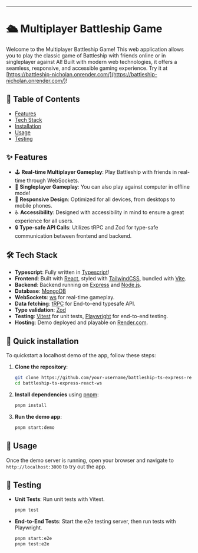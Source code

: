 
---

# 🛳️ Multiplayer Battleship Game

Welcome to the Multiplayer Battleship Game! This web application allows you to play the classic game of Battleship with friends online or in singleplayer against AI! Built with modern web technologies, it offers a seamless, responsive, and accessible gaming experience. Try it at [https://battleship-nicholan.onrender.com/](https://battleship-nicholan.onrender.com/)!

## 📜 Table of Contents

- [Features](#features)
- [Tech Stack](#tech-stack)
- [Installation](#installation)
- [Usage](#usage)
- [Testing](#testing)

## ✨ Features

- 🕹️ **Real-time Multiplayer Gameplay**: Play Battleship with friends in real-time through WebSockets.
- 🤖 **Singleplayer Gameplay**: You can also play against computer in offline mode!
- 🎨 **Responsive Design**: Optimized for all devices, from desktops to mobile phones.
- ♿ **Accessibility**: Designed with accessibility in mind to ensure a great experience for all users.
- 🔒 **Type-safe API Calls**: Utilizes tRPC and Zod for type-safe communication between frontend and backend.

## 🛠️ Tech Stack

- **Typescript**: Fully written in [Typescript](https://www.typescriptlang.org/)!
- **Frontend**: Built with [React](https://reactjs.org/), styled with [TailwindCSS](https://tailwindcss.com/), bundled with [Vite](https://vitejs.dev/).
- **Backend**: Backend running on [Express](https://expressjs.com/) and [Node.js](https://nodejs.org/).
- **Database**: [MongoDB](https://www.mongodb.com/)
- **WebSockets**: [ws](https://github.com/websockets/ws) for real-time gameplay.
- **Data fetching**: [tRPC](https://trpc.io/) for End-to-end typesafe API.
- **Type validation**: [Zod](https://zod.dev/) 
- **Testing**: [Vitest](https://vitest.dev/) for unit tests, [Playwright](https://playwright.dev/) for end-to-end testing.
- **Hosting**: Demo deployed and playable on [Render.com](https://battleship-nicholan.onrender.com/).

## 🚀 Quick installation

To quickstart a localhost demo of the app, follow these steps:

1. **Clone the repository**:
   ```bash
   git clone https://github.com/your-username/battleship-ts-express-react-ws.git
   cd battleship-ts-express-react-ws
   ```

2. **Install dependencies** using [pnpm](https://pnpm.io/):
   ```bash
   pnpm install
   ```

3. **Run the demo app**:
   ```bash
   pnpm start:demo
   ```

## 📖 Usage

Once the demo server is running, open your browser and navigate to `http://localhost:3000` to try out the app. 

## 🧪 Testing

- **Unit Tests**: Run unit tests with Vitest.
  ```bash
  pnpm test
  ```

- **End-to-End Tests**: Start the e2e testing server, then run tests with Playwright.
  ```bash
  pnpm start:e2e
  pnpm test:e2e
  ```
